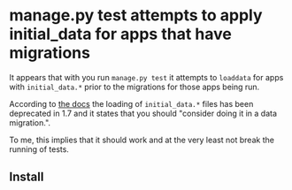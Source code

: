 # manage.py test attempts to apply initial_data for apps that have migrations

It appears that with you run `manage.py test` it attempts to `loaddata` for apps with `initial_data.*` prior to the migrations for those apps being run.

According to [the docs](https://docs.djangoproject.com/en/dev/howto/initial-data/#automatically-loading-initial-data-fixtures) the loading of `initial_data.*` files has been deprecated in 1.7 and it states that you should "consider doing it in a data migration.".

To me, this implies that it should work and at the very least not break the running of tests. 

## Install


  